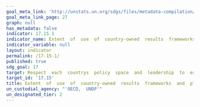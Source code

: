 ```yaml
---
goal_meta_link: 'http://unstats.un.org/sdgs/files/metadata-compilation/Metadata-Goal-17.pdf'
goal_meta_link_page: 27
graph: null
has_metadata: false
indicator: 17.15.1
indicator_name: Extent  of  use  of  country-owned  results  frameworks  and  planning  tools  by  providers  of  development  cooperation
indicator_variable: null
layout: indicator
permalink: /17-15-1/
published: true
sdg_goal: 17
target: Respect  each  countrys  policy  space  and  leadership  to  establish  and  implement  policies  for  poverty  eradication  and  sustainable  development.
target_id: '17.15'
title: Extent  of  use  of  country-owned  results  frameworks  and  planning  tools  by  providers  of  development  cooperation
un_custodial_agency: "'OECD,  UNDP'"
un_designated_tier: 2
---
```

